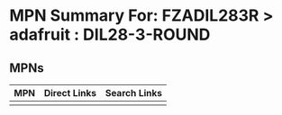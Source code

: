 



# MPN Summary For: FZADIL283R > adafruit : DIL28-3-ROUND

## MPNs
  

|MPN|Direct Links|Search Links|
| :--- | :--- | :--- |
||||
